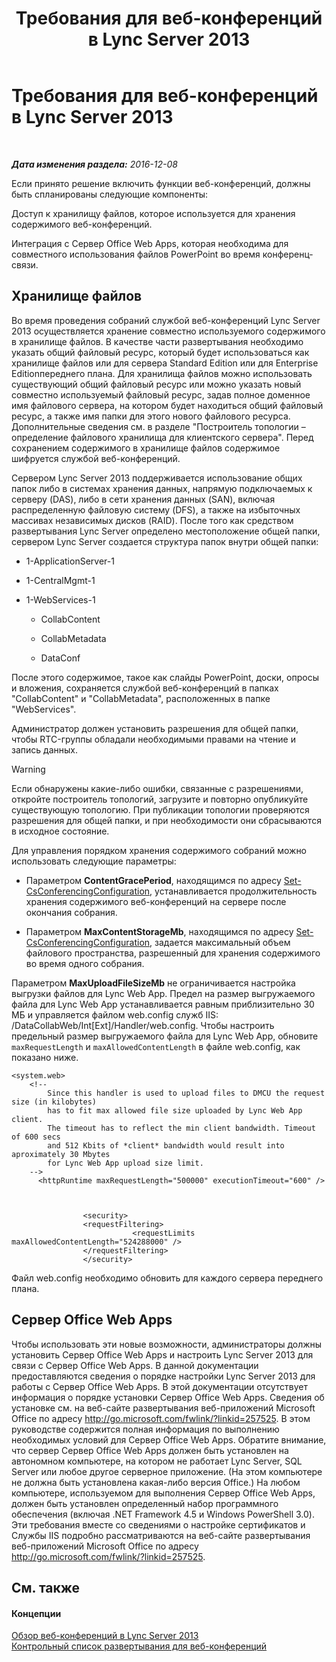 ﻿---
title: Требования для веб-конференций в Lync Server 2013
TOCTitle: Требования для веб-конференций в Lync Server 2013
ms:assetid: 125f847c-58ab-450f-ae43-41219fd38477
ms:mtpsurl: https://technet.microsoft.com/ru-ru/library/JJ619171(v=OCS.15)
ms:contentKeyID: 49309003
ms.date: 12/10/2016
mtps_version: v=OCS.15
ms.translationtype: HT
---

# Требования для веб-конференций в Lync Server 2013

 

_**Дата изменения раздела:** 2016-12-08_

Если принято решение включить функции веб-конференций, должны быть спланированы следующие компоненты:

   Доступ к хранилищу файлов, которое используется для хранения содержимого веб-конференций.

   Интеграция с Сервер Office Web Apps, которая необходима для совместного использования файлов PowerPoint во время конференц-связи.

## Хранилище файлов

Во время проведения собраний службой веб-конференций Lync Server 2013 осуществляется хранение совместно используемого содержимого в хранилище файлов. В качестве части развертывания необходимо указать общий файловый ресурс, который будет использоваться как хранилище файлов или для сервера Standard Edition или для Enterprise Editionпереднего плана. Для хранилища файлов можно использовать существующий общий файловый ресурс или можно указать новый совместно используемый файловый ресурс, задав полное доменное имя файлового сервера, на котором будет находиться общий файловый ресурс, а также имя папки для этого нового файлового ресурса. Дополнительные сведения см. в разделе "Построитель топологии – определение файлового хранилища для клиентского сервера". Перед сохранением содержимого в хранилище файлов содержимое шифруется службой веб-конференций.

Сервером Lync Server 2013 поддерживается использование общих папок либо в системах хранения данных, напрямую подключаемых к серверу (DAS), либо в сети хранения данных (SAN), включая распределенную файловую систему (DFS), а также на избыточных массивах независимых дисков (RAID). После того как средством развертывания Lync Server определено местоположение общей папки, сервером Lync Server создается структура папок внутри общей папки:

  - 1-ApplicationServer-1

  - 1-CentralMgmt-1

  - 1-WebServices-1
    
      - CollabContent
    
      - CollabMetadata
    
      - DataConf

После этого содержимое, такое как слайды PowerPoint, доски, опросы и вложения, сохраняется службой веб-конференций в папках "CollabContent" и "CollabMetadata", расположенных в папке "WebServices".

Администратор должен установить разрешения для общей папки, чтобы RTC-группы обладали необходимыми правами на чтение и запись данных.

> [!warning]  
> Если обнаружены какие-либо ошибки, связанные с разрешениями, откройте построитель топологий, загрузите и повторно опубликуйте существующую топологию. При публикации топологии проверяются разрешения для общей папки, и при необходимости они сбрасываются в исходное состояние.

Для управления порядком хранения содержимого собраний можно использовать следующие параметры:

  - Параметром **ContentGracePeriod**, находящимся по адресу [Set-CsConferencingConfiguration](https://docs.microsoft.com/en-us/powershell/module/skype/Set-CsConferencingConfiguration), устанавливается продолжительность хранения содержимого веб-конференций на сервере после окончания собрания.

  - Параметром **MaxContentStorageMb**, находящимся по адресу [Set-CsConferencingConfiguration](https://docs.microsoft.com/en-us/powershell/module/skype/Set-CsConferencingConfiguration), задается максимальный объем файлового пространства, разрешенный для хранения содержимого во время одного собрания.

Параметром **MaxUploadFileSizeMb** не ограничивается настройка выгрузки файлов для Lync Web App. Предел на размер выгружаемого файла для Lync Web App устанавливается равным приблизительно 30 МБ и управляется файлом web.config служб IIS: /DataCollabWeb/Int\[Ext\]/Handler/web.config. Чтобы настроить предельный размер выгружаемого файла для Lync Web App, обновите `maxRequestLength` и `maxAllowedContentLength` в файле web.config, как показано ниже.

    <system.web>
        <!-- 
            Since this handler is used to upload files to DMCU the request size (in kilobytes) 
            has to fit max allowed file size uploaded by Lync Web App client.
            The timeout has to reflect the min client bandwidth. Timeout of 600 secs 
            and 512 Kbits of *client* bandwidth would result into aproximately 30 Mbytes 
            for Lync Web App upload size limit.
        -->
          <httpRuntime maxRequestLength="500000" executionTimeout="600" />
    
    
    
                    <security>
                    <requestFiltering>
                               <requestLimits maxAllowedContentLength="524288000" />
                    </requestFiltering>
                    </security>

Файл web.config необходимо обновить для каждого сервера переднего плана.

## Сервер Office Web Apps

Чтобы использовать эти новые возможности, администраторы должны установить Сервер Office Web Apps и настроить Lync Server 2013 для связи с Сервер Office Web Apps. В данной документации предоставляются сведения о порядке настройки Lync Server 2013 для работы с Сервер Office Web Apps. В этой документации отсутствует информация о порядке установки Сервер Office Web Apps. Сведения об установке см. на веб-сайте развертывания веб-приложений Microsoft Office по адресу <http://go.microsoft.com/fwlink/?linkid=257525>. В этом руководстве содержится полная информация по выполнению необходимых условий для Сервер Office Web Apps. Обратите внимание, что сервер Сервер Office Web Apps должен быть установлен на автономном компьютере, на котором не работает Lync Server, SQL Server или любое другое серверное приложение. (На этом компьютере не должна быть установлена какая-либо версия Office.) На любом компьютере, используемом для выполнения Сервер Office Web Apps, должен быть установлен определенный набор программного обеспечения (включая .NET Framework 4.5 и Windows PowerShell 3.0). Эти требования вместе со сведениями о настройке сертификатов и Службы IIS подробно рассматриваются на веб-сайте развертывания веб-приложений Microsoft Office по адресу <http://go.microsoft.com/fwlink/?linkid=257525>.

## См. также

#### Концепции

[Обзор веб-конференций в Lync Server 2013](lync-server-2013-web-conferencing-overview.md)  
[Контрольный список развертывания для веб-конференций](lync-server-2013-deployment-checklist-for-web-conferencing.md)

